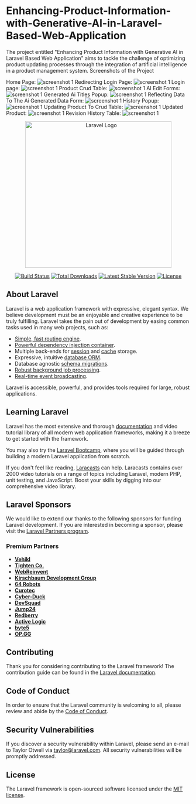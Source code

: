 # Enhancing-Product-Information-with-Generative-AI-in-Laravel-Based-Web-Application
The project entitled "Enhancing Product Information with  Generative AI in Laravel Based Web Application" aims to  tackle the challenge of optimizing product updating processes  through the integration of artificial intelligence in a product  management system. 
Screenshots of the Project

Home Page:
![screenshot 1](https://github.com/NandhiniSeenivasagan/Enhancing-Product-Information-with-Generative-AI-in-Laravel-Based-Web-Application/assets/159412185/5ecc6f6c-2302-4824-a34b-dd4f9c586107)
Redirecting Login Page:
![screenshot 1](https://github.com/NandhiniSeenivasagan/Enhancing-Product-Information-with-Generative-AI-in-Laravel-Based-Web-Application/assets/159412185/39565f16-bd89-4131-bb9a-e17daaed0011)
Login page:
![screenshot 1](https://github.com/NandhiniSeenivasagan/Enhancing-Product-Information-with-Generative-AI-in-Laravel-Based-Web-Application/assets/159412185/0bd8de8d-6b0d-41ed-8ae5-d1a9ac811aea)
Product Crud Table:
![screenshot 1](https://github.com/NandhiniSeenivasagan/Enhancing-Product-Information-with-Generative-AI-in-Laravel-Based-Web-Application/assets/159412185/35a3eaba-47c1-41d2-befd-3e139d2a563c)
AI Edit Forms:
![screenshot 1](https://github.com/NandhiniSeenivasagan/Enhancing-Product-Information-with-Generative-AI-in-Laravel-Based-Web-Application/assets/159412185/40c2bcf7-ea04-41bb-820f-4e6074b495ea)
Generated Ai Titles Popup:
![screenshot 1](https://github.com/NandhiniSeenivasagan/Enhancing-Product-Information-with-Generative-AI-in-Laravel-Based-Web-Application/assets/159412185/d6ef9ee2-424d-41eb-85d9-c6e994028114)
Reflecting Data To The Ai Generated Data Form:
![screenshot 1](https://github.com/NandhiniSeenivasagan/Enhancing-Product-Information-with-Generative-AI-in-Laravel-Based-Web-Application/assets/159412185/c418c656-9f61-44ae-b77b-a54c4dce48ee)
History Popup:
![screenshot 1](https://github.com/NandhiniSeenivasagan/Enhancing-Product-Information-with-Generative-AI-in-Laravel-Based-Web-Application/assets/159412185/d864742f-7297-4ecc-9349-858a562d01e6)
Updating Product To Crud Table:
![screenshot 1](https://github.com/NandhiniSeenivasagan/Enhancing-Product-Information-with-Generative-AI-in-Laravel-Based-Web-Application/assets/159412185/f301bc57-284c-4aa5-bb0e-a2beddb9268b)
Updated Product:
![screenshot 1](https://github.com/NandhiniSeenivasagan/Enhancing-Product-Information-with-Generative-AI-in-Laravel-Based-Web-Application/assets/159412185/8ca997d9-5e77-4d97-9a93-6415bb177c89)
Revision History Table:
![screenshot 1](https://github.com/NandhiniSeenivasagan/Enhancing-Product-Information-with-Generative-AI-in-Laravel-Based-Web-Application/assets/159412185/4aaa5168-7a38-494b-b292-09431bed65c9)

<p align="center"><a href="https://laravel.com" target="_blank"><img src="https://raw.githubusercontent.com/laravel/art/master/logo-lockup/5%20SVG/2%20CMYK/1%20Full%20Color/laravel-logolockup-cmyk-red.svg" width="400" alt="Laravel Logo"></a></p>

<p align="center">
<a href="https://github.com/laravel/framework/actions"><img src="https://github.com/laravel/framework/workflows/tests/badge.svg" alt="Build Status"></a>
<a href="https://packagist.org/packages/laravel/framework"><img src="https://img.shields.io/packagist/dt/laravel/framework" alt="Total Downloads"></a>
<a href="https://packagist.org/packages/laravel/framework"><img src="https://img.shields.io/packagist/v/laravel/framework" alt="Latest Stable Version"></a>
<a href="https://packagist.org/packages/laravel/framework"><img src="https://img.shields.io/packagist/l/laravel/framework" alt="License"></a>
</p>

## About Laravel

Laravel is a web application framework with expressive, elegant syntax. We believe development must be an enjoyable and creative experience to be truly fulfilling. Laravel takes the pain out of development by easing common tasks used in many web projects, such as:

- [Simple, fast routing engine](https://laravel.com/docs/routing).
- [Powerful dependency injection container](https://laravel.com/docs/container).
- Multiple back-ends for [session](https://laravel.com/docs/session) and [cache](https://laravel.com/docs/cache) storage.
- Expressive, intuitive [database ORM](https://laravel.com/docs/eloquent).
- Database agnostic [schema migrations](https://laravel.com/docs/migrations).
- [Robust background job processing](https://laravel.com/docs/queues).
- [Real-time event broadcasting](https://laravel.com/docs/broadcasting).

Laravel is accessible, powerful, and provides tools required for large, robust applications.

## Learning Laravel

Laravel has the most extensive and thorough [documentation](https://laravel.com/docs) and video tutorial library of all modern web application frameworks, making it a breeze to get started with the framework.

You may also try the [Laravel Bootcamp](https://bootcamp.laravel.com), where you will be guided through building a modern Laravel application from scratch.

If you don't feel like reading, [Laracasts](https://laracasts.com) can help. Laracasts contains over 2000 video tutorials on a range of topics including Laravel, modern PHP, unit testing, and JavaScript. Boost your skills by digging into our comprehensive video library.

## Laravel Sponsors

We would like to extend our thanks to the following sponsors for funding Laravel development. If you are interested in becoming a sponsor, please visit the [Laravel Partners program](https://partners.laravel.com).

### Premium Partners

- **[Vehikl](https://vehikl.com/)**
- **[Tighten Co.](https://tighten.co)**
- **[WebReinvent](https://webreinvent.com/)**
- **[Kirschbaum Development Group](https://kirschbaumdevelopment.com)**
- **[64 Robots](https://64robots.com)**
- **[Curotec](https://www.curotec.com/services/technologies/laravel/)**
- **[Cyber-Duck](https://cyber-duck.co.uk)**
- **[DevSquad](https://devsquad.com/hire-laravel-developers)**
- **[Jump24](https://jump24.co.uk)**
- **[Redberry](https://redberry.international/laravel/)**
- **[Active Logic](https://activelogic.com)**
- **[byte5](https://byte5.de)**
- **[OP.GG](https://op.gg)**

## Contributing

Thank you for considering contributing to the Laravel framework! The contribution guide can be found in the [Laravel documentation](https://laravel.com/docs/contributions).

## Code of Conduct

In order to ensure that the Laravel community is welcoming to all, please review and abide by the [Code of Conduct](https://laravel.com/docs/contributions#code-of-conduct).

## Security Vulnerabilities

If you discover a security vulnerability within Laravel, please send an e-mail to Taylor Otwell via [taylor@laravel.com](mailto:taylor@laravel.com). All security vulnerabilities will be promptly addressed.

## License

The Laravel framework is open-sourced software licensed under the [MIT license](https://opensource.org/licenses/MIT).
